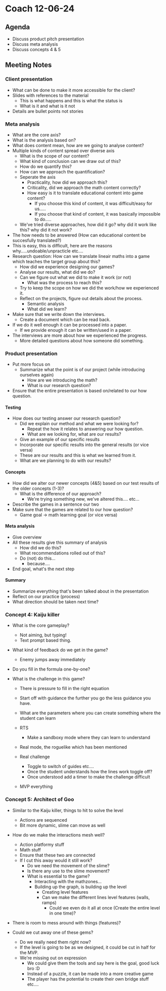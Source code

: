 # Coach 12-06-24

## Agenda

- Discuss product pitch presentation
- Discuss meta analysis
- Discuss concepts 4 & 5

## Meeting Notes

### Client presentation

- What can be done to make it more accessible for the client?
- Slides with references to the material
	- This is what happens and this is what the status is
	- What is it and what is it not
- Details are bullet points not stories

### Meta analysis

- What are the core axis?
- What is the analysis based on?
- What does content mean, how are we going to analyse content?
- Multiple kinds of content spread over diverse axis
	- What is the scope of our content?
	- What kind of conclusion can we draw out of this?
	- How do we quantify this?
	- How can we approach the quantification?
	- Seperate the axis
		- Practicality, how did we approach this?
		- Criticality, did we approach the math content correctly?
		- How easy is it to translate educational content into game content?
			- If you choose this kind of content, it was difficult/easy for us.....
			- If you choose that kind of content, it was basically impossible to do.....
	- We've tried diverse approaches, how did it go? why did it work like this? why did it not work?
- The how needs to be answered (How can educational content be succesfully translated?)
- This is easy, this is difficult, here are the reasons why.....undoable/unpracticle etc....
- Research question: How can we translate lineair maths into a game which teaches the target group about this?
	- How did we experience designing our games?
	- Analyse our results, what did we do?
	- Can we figure out what we did to make it work (or not)
		- What was the process to reach this?
	- Try to keep the scope on how we did the work/how we experienced it.
	- Reflect on the projects, figure out details about the process.
		- Semantic analysis
		- What did we learn?
- Make sure that we write down the interviews.
	- Create a document which can be read back.
- If we do it well enough it can be processed into a paper.
	- If we provide enough it can be written/used in a paper.
- The interviews are more about how we experienced the progress.
	- More detailed questions about how someone did something.

### Product presentation

- Put more focus on
	- Summarize what the point is of our project (while introducing ourselves again)
		- How are we introducing the math?
		- What is our research question?
- Ensure that the entire presentation is based on/related to our how question.

#### Testing

- How does our testing answer our research question?
	- Did we explain our method and what we were looking for?
		- Repeat the how it relates to answering our how question.
		- What are we looking for, what are our results?
	- Give an example of our specific results
	- Incorporate our specific results into the general results (or vice versa)
	- These are our results and this is what we learned from it.
	- What are we planning to do with our results?

#### Concepts

- How did we alter our newer concepts (4&5) based on our test results of the older concepts (1-3)?
	- What is the difference of our approach?
		- We're trying something new, we've altered this.... etc...
- Describe the games in a sentence our two
- Make sure that the games are related to our how question?
	- Game goal -> math learning goal (or vice versa)

#### Meta analysis

- Give overview
- All these results give this summary of analysis
	- How did we do this?
	- What recommendations rolled out of this?
	- Do (not) do this...
		- because....
- End goal, what's the next step

#### Summary

- Summarize everything that's been talked about in the presentation
- Reflect on our practice (process)
- What direction should be taken next time?


### Concept 4: Kaiju killer

- What is the core gameplay?
  - Not aiming, but typing!
  - Text prompt based thing.

- What kind of feedback do we get in the game?
  - Enemy jumps away immediately

- Do you fill in the formula one-by-one?

- What is the challenge in this game?
  - There is pressure to fill in the right equation
  - Start off with guidance the further you go the less guidance you have.

  - What are the parameters where you can create something where the student can learn
  - RTS
    - Make a sandboxy mode where they can learn to understand
  - Real mode, the roguelike which has been mentioned
  - Real challenge
    - Toggle to switch of guides etc....
    - Once the student understands how the lines work toggle off?
    - Once understood add a timer to make the challenge difficult
  - MVP everything

### Concept 5: Architect of Goo

- Similar to the Kaiju killer, things to hit to solve the level
  - Actions are sequenced
  - Bit more dynamic, slime can move as well

- How do we make the interactions mesh well?
  - Action platformy stuff
  - Math stuff
  - Ensure that these two are connected
  - If I cut this away would it still work?
    - Do we need the movement of the slime?
    - Is there any use to the slime movement?
    - What is essential to the game?
      - Interacting with the mathzones...
      - Building up the graph, is building up the level
        - Creating level features
        - Can we make the different lines level features (walls, ramps)
          - Could we even do it all at once (Create the entire level in one time)?

- There is room to mess around with things (features)?

- Could we cut away one of these gems?
  - Do we really need them right now?
  - If the level is going to be as we designed, it could be cut in half for the MVP.
  - We're missing out on expression
    - We could give them the tools and say here is the goal, good luck bro :D
    - Instead of a puzzle, it can be made into a more creative game
    - The player has the potential to create their own bridge stuff etc....

